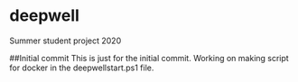 # deepwell

Summer student project 2020

##Initial commit
This is just for the initial commit. Working on making script for docker in the deepwellstart.ps1 file.
